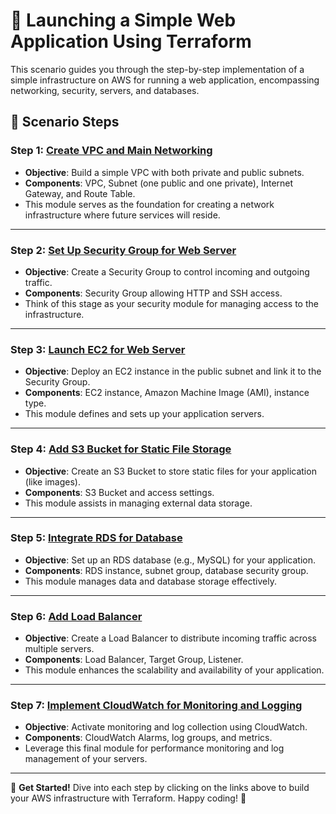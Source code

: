# 🌟 Launching a Simple Web Application Using Terraform

This scenario guides you through the step-by-step implementation of a simple infrastructure on AWS for running a web application, encompassing networking, security, servers, and databases.

## 🚀 Scenario Steps

### Step 1: [Create VPC and Main Networking](step1.md)
- **Objective**: Build a simple VPC with both private and public subnets.
- **Components**: VPC, Subnet (one public and one private), Internet Gateway, and Route Table.
- This module serves as the foundation for creating a network infrastructure where future services will reside.

---

### Step 2: [Set Up Security Group for Web Server](step2.md)
- **Objective**: Create a Security Group to control incoming and outgoing traffic.
- **Components**: Security Group allowing HTTP and SSH access.
- Think of this stage as your security module for managing access to the infrastructure.

---

### Step 3: [Launch EC2 for Web Server](step3.md)
- **Objective**: Deploy an EC2 instance in the public subnet and link it to the Security Group.
- **Components**: EC2 instance, Amazon Machine Image (AMI), instance type.
- This module defines and sets up your application servers.

---

### Step 4: [Add S3 Bucket for Static File Storage](step4.md)
- **Objective**: Create an S3 Bucket to store static files for your application (like images).
- **Components**: S3 Bucket and access settings.
- This module assists in managing external data storage.

---

### Step 5: [Integrate RDS for Database](step5.md)
- **Objective**: Set up an RDS database (e.g., MySQL) for your application.
- **Components**: RDS instance, subnet group, database security group.
- This module manages data and database storage effectively.

---

### Step 6: [Add Load Balancer](step6.md)
- **Objective**: Create a Load Balancer to distribute incoming traffic across multiple servers.
- **Components**: Load Balancer, Target Group, Listener.
- This module enhances the scalability and availability of your application.

---

### Step 7: [Implement CloudWatch for Monitoring and Logging](step7.md)
- **Objective**: Activate monitoring and log collection using CloudWatch.
- **Components**: CloudWatch Alarms, log groups, and metrics.
- Leverage this final module for performance monitoring and log management of your servers.

---

🌈 **Get Started!** Dive into each step by clicking on the links above to build your AWS infrastructure with Terraform. Happy coding! 🎉
